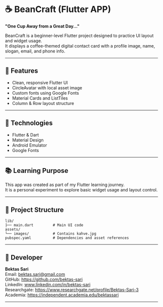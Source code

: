 # ☕ BeanCraft (Flutter APP)

**"One Cup Away from a Great Day..."**

BeanCraft is a beginner-level Flutter project designed to practice UI layout and widget usage.  
It displays a coffee-themed digital contact card with a profile image, name, slogan, email, and phone info.

---

## 📱 Features

- Clean, responsive Flutter UI
- CircleAvatar with local asset image
- Custom fonts using Google Fonts
- Material Cards and ListTiles
- Column & Row layout structure

---

## 💠 Technologies

- Flutter & Dart
- Material Design
- Android Emulator
- Google Fonts

---

## 📚 Learning Purpose

This app was created as part of my Flutter learning journey.  
It is a personal experiment to explore basic widget usage and layout control.

---

## 📂 Project Structure

```
lib/
├── main.dart         # Main UI code
assets/
└── images/           # Contains kahve.jpg
pubspec.yaml          # Dependencies and asset references
```

---

## 👤 Developer

**Bektas Sari**  
Email: bektas.sari@gmail.com  <br>
GitHub: https://github.com/bektas-sari <br>
LinkedIn: www.linkedin.com/in/bektas-sari <br>
Researchgate: https://www.researchgate.net/profile/Bektas-Sari-3 <br>
Academia: https://independent.academia.edu/bektassari <br>

---
